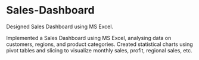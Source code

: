# Sales-Dashboard
Designed Sales Dashboard using MS Excel.

Implemented a Sales Dashboard using MS Excel, analysing data on customers, regions, and product categories. Created statistical charts using pivot tables and slicing to visualize monthly sales, profit, regional sales, etc.
